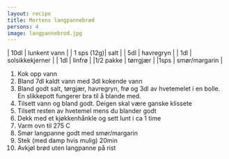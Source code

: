 ```yaml
---
layout: recipe
title: Mortens langpannebrød
persons: 4
image: langpannebrod.jpg
---
```


<!-- Zutaten -->

| 10dl       | lunkent vann    |
| 1 sps (12g)| salt            |
| 5dl        | havregryn       |
| 1dl        | solsikkekjerner |
| 1dl        | linfrø          |
|1/2 pakke   | tørrgjær        |
|1sps        | smør/margarin   |

<!-- ad -->

<!-- Zubereitung -->

1. Kok opp vann
2. Bland 7dl kaldt vann med 3dl kokende vann
3. Bland godt salt, tørgjær, havregryn, frø og 3dl av hvetemelet i en bolle. En slikkepott fungerer bra til å blande med.
4. Tilsett vann og bland godt. Deigen skal være ganske klissete
5. Tilsett resten av hvetemel mens du blander godt
6. Dekk med et kjøkkenhånkle og sett lunt i ca 1 time
7. Varm ovn til 275 C
8. Smør langpanne godt med smør/margarin
9. Stek (med damp hvis mulig) 20min
10. Avkjøl brød uten langpanne på rist
